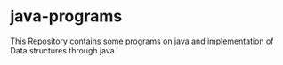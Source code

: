 # java-programs
This Repository contains some programs on java and implementation of Data structures through java
